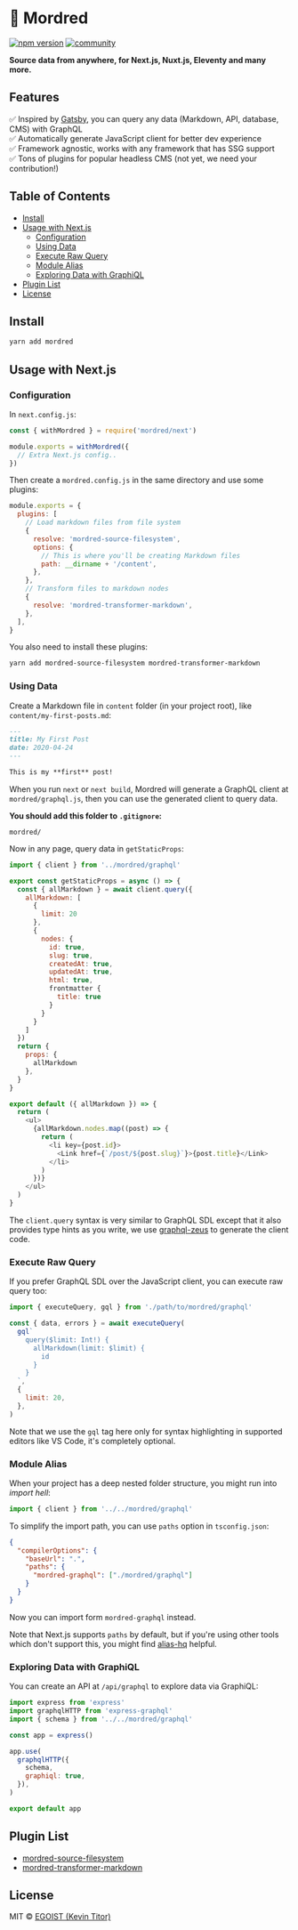 # 🤺 Mordred

[![npm version](https://flat.badgen.net/npm/v/mordred?scale=1.5)](https://npm.im/mordred) [![community](https://flat.badgen.net/badge/icon/discord?icon=discord&label=community&scale=1.5)](https://chat.egoist.sh)

**Source data from anywhere, for Next.js, Nuxt.js, Eleventy and many more.**

## Features

✅ Inspired by [Gatsby](https://gatsbyjs.org), you can query any data (Markdown, API, database, CMS) with GraphQL<br>
✅ Automatically generate JavaScript client for better dev experience<br>
✅ Framework agnostic, works with any framework that has SSG support<br>
✅ Tons of plugins for popular headless CMS (not yet, we need your contribution!)

## Table of Contents

<!-- START doctoc generated TOC please keep comment here to allow auto update -->
<!-- DON'T EDIT THIS SECTION, INSTEAD RE-RUN doctoc TO UPDATE -->


- [Install](#install)
- [Usage with Next.js](#usage-with-nextjs)
  - [Configuration](#configuration)
  - [Using Data](#using-data)
  - [Execute Raw Query](#execute-raw-query)
  - [Module Alias](#module-alias)
  - [Exploring Data with GraphiQL](#exploring-data-with-graphiql)
- [Plugin List](#plugin-list)
- [License](#license)

<!-- END doctoc generated TOC please keep comment here to allow auto update -->

## Install

```bash
yarn add mordred
```

## Usage with Next.js

### Configuration

In `next.config.js`:

```js
const { withMordred } = require('mordred/next')

module.exports = withMordred({
  // Extra Next.js config..
})
```

Then create a `mordred.config.js` in the same directory and use some plugins:

```js
module.exports = {
  plugins: [
    // Load markdown files from file system
    {
      resolve: 'mordred-source-filesystem',
      options: {
        // This is where you'll be creating Markdown files
        path: __dirname + '/content',
      },
    },
    // Transform files to markdown nodes
    {
      resolve: 'mordred-transformer-markdown',
    },
  ],
}
```

You also need to install these plugins:

```bash
yarn add mordred-source-filesystem mordred-transformer-markdown
```

### Using Data

Create a Markdown file in `content` folder (in your project root), like `content/my-first-posts.md`:

```markdown
---
title: My First Post
date: 2020-04-24
---

This is my **first** post!
```

When you run `next` or `next build`, Mordred will generate a GraphQL client at `mordred/graphql.js`, then you can use the generated client to query data.

**You should add this folder to `.gitignore`:**

```
mordred/
```

Now in any page, query data in `getStaticProps`:

```js
import { client } from '../mordred/graphql'

export const getStaticProps = async () => {
  const { allMarkdown } = await client.query({
    allMarkdown: [
      {
        limit: 20
      },
      {
        nodes: {
          id: true,
          slug: true,
          createdAt: true,
          updatedAt: true,
          html: true,
          frontmatter {
            title: true
          }
        }
      }
    ]
  })
  return {
    props: {
      allMarkdown
    },
  }
}

export default ({ allMarkdown }) => {
  return (
    <ul>
      {allMarkdown.nodes.map((post) => {
        return (
          <li key={post.id}>
            <Link href={`/post/${post.slug}`}>{post.title}</Link>
          </li>
        )
      })}
    </ul>
  )
}
```

The `client.query` syntax is very similar to GraphQL SDL except that it also provides type hints as you write, we use [graphql-zeus](https://github.com/graphql-editor/graphql-zeus) to generate the client code.

### Execute Raw Query

If you prefer GraphQL SDL over the JavaScript client, you can execute raw query too:

```js
import { executeQuery, gql } from './path/to/mordred/graphql'

const { data, errors } = await executeQuery(
  gql`
    query($limit: Int!) {
      allMarkdown(limit: $limit) {
        id
      }
    }
  `,
  {
    limit: 20,
  },
)
```

Note that we use the `gql` tag here only for syntax highlighting in supported editors like VS Code, it's completely optional.

### Module Alias

When your project has a deep nested folder structure, you might run into _import hell_:

```js
import { client } from '../../mordred/graphql'
```

To simplify the import path, you can use `paths` option in `tsconfig.json`:

```json
{
  "compilerOptions": {
    "baseUrl": ".",
    "paths": {
      "mordred-graphql": ["./mordred/graphql"]
    }
  }
}
```

Now you can import form `mordred-graphql` instead.

Note that Next.js supports `paths` by default, but if you're using other tools which don't support this, you might find [alias-hq](https://github.com/davestewart/alias-hq) helpful.

### Exploring Data with GraphiQL

You can create an API at `/api/graphql` to explore data via GraphiQL:

```js
import express from 'express'
import graphqlHTTP from 'express-graphql'
import { schema } from '../../mordred/graphql'

const app = express()

app.use(
  graphqlHTTP({
    schema,
    graphiql: true,
  }),
)

export default app
```

## Plugin List

- [mordred-source-filesystem](/packages/mordred-source-filesystem)
- [mordred-transformer-markdown](/packages/mordred-transformer-markdown)

## License

MIT &copy; [EGOIST (Kevin Titor)](https://github.com/sponsors/egoist)
